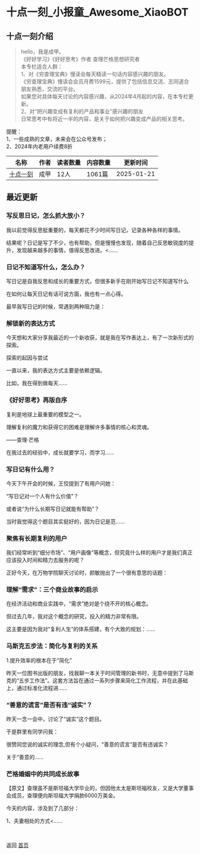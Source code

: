 # 十点一刻_小报童_Awesome_XiaoBOT

## 十点一刻介绍
> hello，我是成甲。    
《好好学习》《好好思考》作者 查理芒格思想研究者    
本专栏适合人群：    
1、对《穷查理宝典》慢读会每天精读一句话内容感兴趣的朋友。    
《穷查理宝典》慢读会会员月费1599元，提供了包括信息交流、志同道合朋友熟悉，交流的平台。    
如果您对具体每天讨论的内容感兴趣，从2024年4月起的内容，在本专栏更新。    
2、对“把兴趣变成有复利的产品和事业”感兴趣的朋友    
日常思考中有将近一半的内容，是关于如何把兴趣变成产品的相关思考。    
    
提醒：    
1、一些成熟的文章，未来会在公众号发布；    
2、2024年内老用户续费8折  
  


|名称|作者|读者数量|内容数量|更新时间|
|---|---|---|---|---|
|[十点一刻](https://xiaobot.net/p/1015?refer=0b133df9-27dc-423b-8101-639049001c13)|成甲|12人|1061篇|2025-01-21|

## 最近更新
### 写反思日记，怎么抓大放小？

我以前觉得反思挺重要的，每天都花不少时间写日记，记录各种各样的事情。

结果呢？日记是写了不少，也有帮助，但是慢慢也发现，随着自己反思敏锐度的提升，发现越来越多的事情，值得反思改进。<......

### 日记不知道写什么，怎么办？

写日记是自我反思和成长的重要方式，但很多新手在刚开始写日记不知道写什么

在如何让每天日记有话可说方面，我也有一点心得。

最早我写日记的时候，常遇到两种阻力是：

### 解锁新的表达方式

今天想和大家分享我最近的一个新收获，就是我在写作表达上，有了一次新形式的探索。

探索的起因与尝试

一直以来，我的表达方式主要是依赖逻辑。

比如，我在得到做每天......

### 《好好思考》再版自序

复利是地球上最重要的模型之一。

理解复利的魔力和获得它的困难是理解许多事情的核心和灵魂。

——查理·芒格

在我过去的经验中，成长就要学习，而学习......

### 写日记有什么用？

今天下午开会的时候，王佼提到了有用户问她：

“写日记对一个人有什么价值”？

或者说“为什么长期写日记就能有帮助”？

当时我觉得这个题目其实挺好的，因为日记是范......

### 聚焦有长期复利的用户

我们经常听到“细分市场”、“用户画像”等概念，但究竟什么样的用户才是我们真正应该投入时间和精力去服务的呢？

正好今天，在万物学院聊天讨论时，颜敏抛出了一个很有意思的话题：

### 理解“需求”：三个商业故事的启示

在经济活动和商业实践中，“需求”绝对是个绕不开的核心概念。

但过去几年，我对这个概念的研究，投入的精力非常有限。

这主要是因为我对“复利人生”的体系搭建，有个大致的规划：......

### 马斯克五步法：简化与复利的关系

1.提升效率的根本在于“简化”

昨天一位图书出版的朋友，找我聊一本关于时间管理的新书时，无意中提到了马斯克的“五步工作法”。这套方法旨在通过一系列步骤来简化工作流程，并在此基础上，通过标准化流程进......

### “善意的谎言”是否有违“诚实”？

昨天一念一会中，讨论了“诚实”这个题目。

于是群里有同学问我：

很赞同您说的诚实的理念,但有个小疑问，“善意的谎言”是否有违诚实？

关于“善意的......

### 芒格婚姻中的共同成长故事

【原文】查理虽不是斯坦福大学毕业的，但因他太太是斯坦福校友，又是大学董事会成员，查理便向斯坦福大学捐款6000万美金。

今天的内容，涉及到了几部分：

1、夫妻相处的方式<......


<a href="https://github.com/Reno9527/awesome-xiaobot" style="color: white; text-decoration: none;">awesome-xiaobot</a>

返回 [首页](../README.md)
